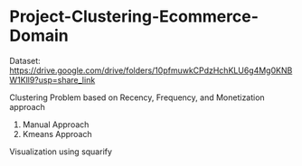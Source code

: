 # Project-Clustering-Ecommerce-Domain

Dataset: https://drive.google.com/drive/folders/10pfmuwkCPdzHchKLU6g4Mg0KNBW1Kll9?usp=share_link

Clustering Problem based on Recency, Frequency, and Monetization approach
1) Manual Approach
2) Kmeans Approach

Visualization using squarify
